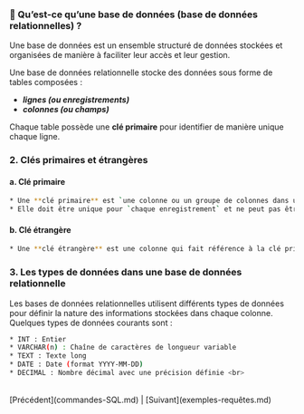 
### 📌 Qu’est-ce qu’une base de données (base de données relationnelles) ?
Une base de données est un ensemble structuré de données stockées et organisées de manière à faciliter leur accès et leur gestion.<br>

Une base de données relationnelle stocke des données sous forme de tables composées : <br>
* ***lignes (ou enregistrements)***
* ***colonnes (ou champs)***<br>

Chaque table possède une **clé primaire** pour identifier de manière unique chaque ligne.

### 2. Clés primaires et étrangères<br>

#### a. Clé primaire<br>

```bash
* Une **clé primaire** est `une colonne ou un groupe de colonnes dans une table` qui permet d’identifier de manière **unique** `chaque ligne.`
* Elle doit être unique pour `chaque enregistrement` et ne peut pas être ***NULL***.
 ```

#### b. Clé étrangère<br>

```bash
* Une **clé étrangère** est une colonne qui fait référence à la clé primaire d’une autre table. Cela permet de lier deux tables ensemble. Par exemple, dans la table commandes, la colonne utilisateur_id est une clé étrangère qui fait référence à la clé primaire id dans la table utilisateurs.
```

### 3. Les types de données dans une base de données relationnelle<br>

Les bases de données relationnelles utilisent différents types de données pour définir la nature des informations stockées dans chaque colonne. Quelques types de données courants sont :<br> 

```bash
* INT : Entier
* VARCHAR(n) : Chaîne de caractères de longueur variable
* TEXT : Texte long
* DATE : Date (format YYYY-MM-DD)
* DECIMAL : Nombre décimal avec une précision définie <br>
```
<br>
[Précédent](commandes-SQL.md) | [Suivant](exemples-requêtes.md)  <br>



